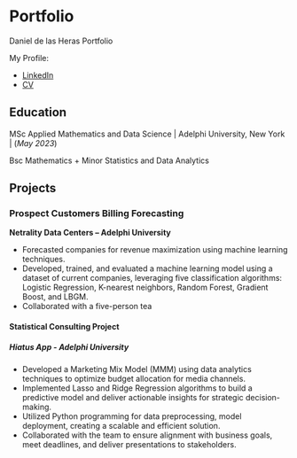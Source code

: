 # Portfolio
Daniel de las Heras Portfolio

My Profile: 
- [LinkedIn](www.linkedin.com/in/danieldelasherasgarcia)
- [CV](www.linkedin.com/in/danieldelasherasgarcia)

## Education
MSc Applied Mathematics and Data Science | Adelphi University, New York | (_May 2023_)

Bsc Mathematics + Minor Statistics and Data Analytics

## Projects 

### Prospect Customers Billing Forecasting
**Netrality Data Centers – Adelphi University**

- Forecasted companies for revenue maximization using machine learning techniques.
- Developed, trained, and evaluated a machine learning model using a dataset of current companies, leveraging five classification
algorithms: Logistic Regression, K-nearest neighbors, Random Forest, Gradient Boost, and LBGM.
- Collaborated with a five-person tea

#### Statistical Consulting Project
##### Hiatus App - Adelphi University
- Developed a Marketing Mix Model (MMM) using data analytics techniques to optimize budget allocation for media channels.
- Implemented Lasso and Ridge Regression algorithms to build a predictive model and deliver actionable insights for strategic
decision-making.
- Utilized Python programming for data preprocessing, model deployment, creating a scalable and efficient solution.
- Collaborated with the team to ensure alignment with business goals, meet deadlines, and deliver presentations to stakeholders.
